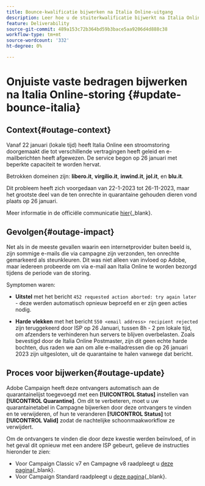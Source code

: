 ```yaml
---
title: Bounce-kwalificatie bijwerken na Italia Online-uitgang
description: Leer hoe u de stuiterkwalificatie bijwerkt na Italia Online-storing
feature: Deliverability
source-git-commit: 489a153c72b364bd59b3bace5aa9206d4d888c38
workflow-type: tm+mt
source-wordcount: '332'
ht-degree: 0%

---
```


# Onjuiste vaste bedragen bijwerken na Italia Online-storing {#update-bounce-italia}

## Context{#outage-context}

Vanaf 22 januari (lokale tijd) heeft Italia Online een stroomstoring doorgemaakt die tot verschillende vertragingen heeft geleid en e-mailberichten heeft afgewezen. De service begon op 26 januari met beperkte capaciteit te worden hervat.

Betrokken domeinen zijn: **libero.it**, **virgilio.it**, **inwind.it**, **jol.it**, en **blu.it**.

Dit probleem heeft zich voorgedaan van 22-1-2023 tot 26-11-2023, maar het grootste deel van de ten onrechte in quarantaine gehouden dieren vond plaats op 26 januari.

Meer informatie in de officiële communicatie [hier](https://tecnologia.libero.it/avviato-il-ritorno-online-di-libero-mail-e-virgilio-mail-66832){_blank}.


## Gevolgen{#outage-impact}

Net als in de meeste gevallen waarin een internetprovider buiten beeld is, zijn sommige e-mails die via campagne zijn verzonden, ten onrechte gemarkeerd als steunkleuren. Dit was niet alleen van invloed op Adobe, maar iedereen probeerde om via e-mail aan Italia Online te worden bezorgd tijdens de periode van de storing.

Symptomen waren:

* **Uitstel** met het bericht `452 requested action aborted: try again later` - deze werden automatisch opnieuw beproefd en er zijn geen acties nodig.

* **Harde vlekken** met het bericht `550 <email address> recipient rejected` zijn teruggekeerd door ISP op 26 Januari, tussen 8h - 2 pm lokale tijd, om afzenders te verhinderen hun servers te blijven overbelasten. Zoals bevestigd door de Italia Online Postmaster, zijn dit geen echte harde bochten, dus raden we aan om alle e-mailadressen die op 26 januari 2023 zijn uitgesloten, uit de quarantaine te halen vanwege dat bericht.

## Proces voor bijwerken{#outage-update}

Adobe Campaign heeft deze ontvangers automatisch aan de quarantainelijst toegevoegd met een **[!UICONTROL Status]** instellen van **[!UICONTROL Quarantine]**. Om dit te verbeteren, moet u uw quarantainetabel in Campagne bijwerken door deze ontvangers te vinden en te verwijderen, of hun te veranderen **[!UICONTROL Status]** tot **[!UICONTROL Valid]** zodat de nachtelijke schoonmaakworkflow ze verwijdert.

Om de ontvangers te vinden die door deze kwestie werden beïnvloed, of in het geval dit opnieuw met een andere ISP gebeurt, gelieve de instructies hieronder te zien:

* Voor Campaign Classic v7 en Campagne v8 raadpleegt u [deze pagina](https://experienceleague.adobe.com/docs/campaign-classic/using/sending-messages/monitoring-deliveries/understanding-quarantine-management.html?lang=en#unquarantine-bulk){_blank}.
* Voor Campaign Standard raadpleegt u [deze pagina](https://experienceleague.adobe.com/docs/campaign-standard/using/testing-and-sending/monitoring-messages/understanding-quarantine-management.html?lang=en#unquarantine-bulk){_blank}.



